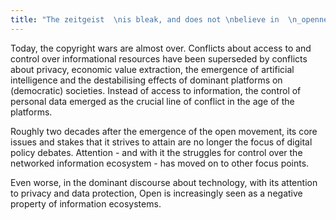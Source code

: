 ```yaml
---
title: "The zeitgeist  \nis bleak, and does not \nbelieve in  \n_openness"
---
```

Today, the copyright wars are almost over. Conflicts about access to and control over informational resources have been superseded by conflicts about privacy, economic value extraction, the emergence of artificial intelligence and the destabilising effects of dominant platforms on (democratic) societies. Instead of access to information, the control of personal data emerged as the crucial line of conflict in the age of the platforms.  
<!--more-->
Roughly two decades after the emergence of the open movement, its core issues and stakes that it strives to attain are no longer the focus of digital policy debates. Attention - and with it the struggles for control over the networked information ecosystem - has moved on to other focus points.  

Even worse, in the dominant discourse about technology, with its attention to  privacy and data protection, Open is increasingly seen as a negative property of information ecosystems.
